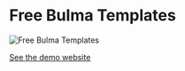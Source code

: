 # Free Bulma Templates

![Free Bulma Templates](http://api.screenshotlayer.com/api/capture?access_key=a3022ac4e87026bbb8bb0fa2f71bdbfa&url=https%3A%2F%2Ftompec.github.io%2Fbulma-templates%2F&secret_key=e46224c34385e796cdd6c2164f3d9b5f)

[See the demo website](https://tompec.github.io/bulma-templates/)
